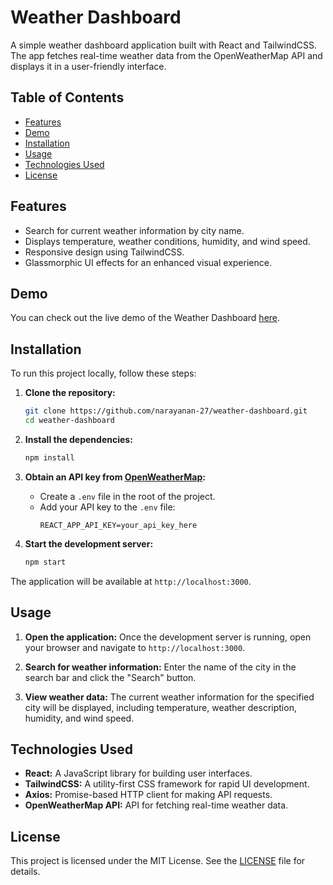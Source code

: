 # Weather Dashboard

A simple weather dashboard application built with React and TailwindCSS. The app fetches real-time weather data from the OpenWeatherMap API and displays it in a user-friendly interface.

## Table of Contents

- [Features](#features)
- [Demo](#demo)
- [Installation](#installation)
- [Usage](#usage)
- [Technologies Used](#technologies-used)
- [License](#license)

## Features

- Search for current weather information by city name.
- Displays temperature, weather conditions, humidity, and wind speed.
- Responsive design using TailwindCSS.
- Glassmorphic UI effects for an enhanced visual experience.

## Demo

You can check out the live demo of the Weather Dashboard [here](https://narayanan-27.github.io/Simple-Calculator/).

## Installation

To run this project locally, follow these steps:

1. **Clone the repository:**
    ```bash
    git clone https://github.com/narayanan-27/weather-dashboard.git
    cd weather-dashboard
    ```

2. **Install the dependencies:**
    ```bash
    npm install
    ```

3. **Obtain an API key from [OpenWeatherMap](https://openweathermap.org/api):**
   - Create a `.env` file in the root of the project.
   - Add your API key to the `.env` file:
     ```
     REACT_APP_API_KEY=your_api_key_here
     ```

4. **Start the development server:**
    ```bash
    npm start
    ```

The application will be available at `http://localhost:3000`.

## Usage

1. **Open the application:**
   Once the development server is running, open your browser and navigate to `http://localhost:3000`.

2. **Search for weather information:**
   Enter the name of the city in the search bar and click the "Search" button.

3. **View weather data:**
   The current weather information for the specified city will be displayed, including temperature, weather description, humidity, and wind speed.

## Technologies Used

- **React:** A JavaScript library for building user interfaces.
- **TailwindCSS:** A utility-first CSS framework for rapid UI development.
- **Axios:** Promise-based HTTP client for making API requests.
- **OpenWeatherMap API:** API for fetching real-time weather data.

## License

This project is licensed under the MIT License. See the [LICENSE](LICENSE) file for details.
